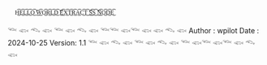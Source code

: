       H͜͡E͜͡L͜͡L͜͡O͜͡ ͜͡W͜͡O͜͡R͜͡L͜͡D͜͡ ͜͡E͜͡X͜͡T͜͡R͜͡A͜͡C͜͡T͜͡ ͜͡S͜͡S͜͡ ͜͡N͜͡O͜͡D͜͡E͜͡
𓆝 𓆟 𓆞 𓆟 𓆝 𓆟 𓆞 𓆟 𓆝𓆝 𓆟𓆝 𓆟 𓆟 𓆞 𓆟
Author : wpilot
Date   : 2024-10-25
Version: 1.1
𓆝 𓆟 𓆞 𓆟 𓆝 𓆟 𓆞 𓆟 𓆝 𓆟𓆝 𓆟𓆝 𓆟 𓆞 𓆟
